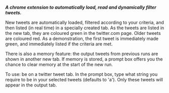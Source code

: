 **_A chrome extension to automatically load, read and dynamically filter tweets._**

New tweets are automatically loaded, filtered according to your criteria, and then listed (in real time) in a specially created tab.  As the tweets are listed in the new tab, they are coloured green in the twitter.com page.  Older tweets are coloured red.  As a demonstration, the first tweet is immediately made green, and immediately listed if the criteria are met.

There is also a memory feature: the output tweets from previous runs are shown in another new tab.  If memory is stored, a prompt box offers you the chance to clear memory at the start of the new run.

To use: be on a twitter tweet tab.  In the prompt box, type what string you require to be in your selected tweets (defaults to 'a').  Only these tweets will appear in the output tab.



